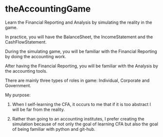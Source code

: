 # theAccountingGame
Learn the Financial Reporting and Analysis by simulating the reality in the game.  

In practice, you will have the BalanceSheet, the IncomeStatement and the CashFlowStatement.  

During the simulating game, you will be familiar with the Financial Reporting by doing the accounting work.   

After having the Financial Reporting, you will be familiar with the Analysis by the accounting tools.  

There are mainly three types of roles in game: Individual, Corporate and Government.  

My purpose:  

1.  When I self-learning the CFA, it occurs to me that if it is too abstract I will be far from the reality. 

2.  Rather than going to an accounting institutes, I prefer creating the simulation because of not only the goal of learning CFA but also the goal of being familiar with python and git-hub.
